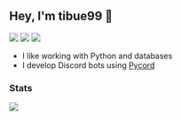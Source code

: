 ## Hey, I'm tibue99 👋
[![](https://img.shields.io/badge/Discord-5865F2?logo=discord&logoColor=white&style=for-the-badge)](https://discord.com/users/203208036053942272)
[![](https://img.shields.io/badge/EzCord-00A966?style=for-the-badge&logo=github&logoColor=white)](https://github.com/tibue99/ezcord)
[![](https://img.shields.io/badge/Keks_Bot-orange?style=for-the-badge&logo=cookiecutter&logoColor=white)](https://keksbot.xyz)

- I like working with Python and databases
- I develop Discord bots using [Pycord](https://github.com/Pycord-Development/pycord)

### Stats
[![](https://github-readme-stats.vercel.app/api?username=tibue99&theme=dracula&count_private=true&show_icons=true&hide=contribs)](https://tibue99.github.io)
